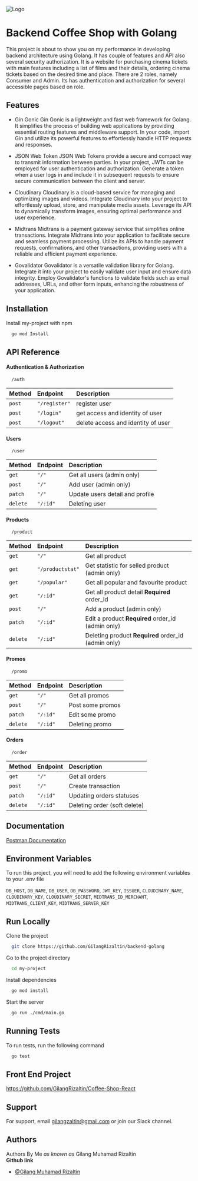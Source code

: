 ![Logo](https://dev-to-uploads.s3.amazonaws.com/uploads/articles/th5xamgrr6se0x5ro4g6.png)

# Backend Coffee Shop with Golang

This project is about to show you on my performance in developing backend architecture using Golang. It has couple of features and API also several security authorization. It is a website for purchasing cinema tickets with main features including a list of films and their details, ordering cinema tickets based on the desired time and place. There are 2 roles, namely Consumer and Admin. Its has authentication and authorization for several accessible pages based on role.

## Features

- Gin Gonic
  Gin Gonic is a lightweight and fast web framework for Golang. It simplifies the process of building web applications by providing essential routing features and middleware support. In your code, import Gin and utilize its powerful features to effortlessly handle HTTP requests and responses.

- JSON Web Token
  JSON Web Tokens provide a secure and compact way to transmit information between parties. In your project, JWTs can be employed for user authentication and authorization. Generate a token when a user logs in and include it in subsequent requests to ensure secure communication between the client and server.

- Cloudinary
  Cloudinary is a cloud-based service for managing and optimizing images and videos. Integrate Cloudinary into your project to effortlessly upload, store, and manipulate media assets. Leverage its API to dynamically transform images, ensuring optimal performance and user experience.

- Midtrans
  Midtrans is a payment gateway service that simplifies online transactions. Integrate Midtrans into your application to facilitate secure and seamless payment processing. Utilize its APIs to handle payment requests, confirmations, and other transactions, providing users with a reliable and efficient payment experience.

- Govalidator
  Govalidator is a versatile validation library for Golang. Integrate it into your project to easily validate user input and ensure data integrity. Employ Govalidator's functions to validate fields such as email addresses, URLs, and other form inputs, enhancing the robustness of your application.

## Installation

Install my-project with npm

```bash
  go mod Install
```

## API Reference

#### Authentication & Authorization

```http
  /auth
```

| Method | Endpoint      | Description                        |
| :----- | :------------ | :--------------------------------- |
| `post` | `"/register"` | register user                      |
| `post` | `"/login"`    | get access and identity of user    |
| `post` | `"/logout"`   | delete access and identity of user |

#### Users

```http
  /user
```

| Method   | Endpoint | Description                     |
| :------- | :------- | :------------------------------ |
| `get`    | `"/"`    | Get all users (admin only)      |
| `post`   | `"/"`    | Add user (admin only)           |
| `patch`  | `"/"`    | Update users detail and profile |
| `delete` | `"/:id"` | Deleting user                   |

#### Products

```http
  /product
```

| Method   | Endpoint         | Description                                         |
| :------- | :--------------- | :-------------------------------------------------- |
| `get`    | `"/"`            | Get all product                                     |
| `get`    | `"/productstat"` | Get statistic for selled product (admin only)       |
| `get`    | `"/popular"`     | Get all popular and favourite product               |
| `get`    | `"/:id"`         | Get all product detail **Required** order_id        |
| `post`   | `"/"`            | Add a product (admin only)                          |
| `patch`  | `"/:id"`         | Edit a product **Required** order_id (admin only)   |
| `delete` | `"/:id"`         | Deleting product **Required** order_id (admin only) |

#### Promos

```http
  /promo
```

| Method   | Endpoint | Description      |
| :------- | :------- | :--------------- |
| `get`    | `"/"`    | Get all promos   |
| `post`   | `"/"`    | Post some promos |
| `patch`  | `"/:id"` | Edit some promo  |
| `delete` | `"/:id"` | Deleting promo   |

#### Orders

```http
  /order
```

| Method   | Endpoint | Description                  |
| :------- | :------- | :--------------------------- |
| `get`    | `"/"`    | Get all orders               |
| `post`   | `"/"`    | Create transaction           |
| `patch`  | `"/:id"` | Updating orders statuses     |
| `delete` | `"/:id"` | Deleting order (soft delete) |

## Documentation

[Postman Documentation](https://documenter.getpostman.com/view/29696636/2s9Ykn8MDe)

## Environment Variables

To run this project, you will need to add the following environment variables to your .env file

`DB_HOST`,
`DB_NAME`,
`DB_USER`,
`DB_PASSWORD`,
`JWT_KEY`,
`ISSUER`,
`CLOUDINARY_NAME`,
`CLOUDINARY_KEY`,
`CLOUDINARY_SECRET`,
`MIDTRANS_ID_MERCHANT`,
`MIDTRANS_CLIENT_KEY`,
`MIDTRANS_SERVER_KEY`

## Run Locally

Clone the project

```bash
  git clone https://github.com/GilangRizaltin/backend-golang
```

Go to the project directory

```bash
  cd my-project
```

Install dependencies

```bash
  go mod install
```

Start the server

```bash
  go run ./cmd/main.go
```

## Running Tests

To run tests, run the following command

```bash
  go test
```

## Front End Project

https://github.com/GilangRizaltin/Coffee-Shop-React

## Support

For support, email gilangzaltin@gmail.com or join our Slack channel.

## Authors

Authors By Me _as known as_ Gilang Muhamad Rizaltin \
**Github link**

- [@Gilang Muhamad Rizaltin](https://github.com/GilangRizaltin)
